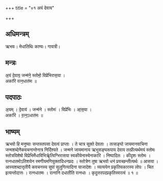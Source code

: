 +++
title = "०१ अयं देवाय"

+++
## अधिमन्त्रम्
ऋभवः। मेधातिथिः काण्वः। गायत्री।

## मन्त्रः
अ॒यं दे॒वाय॒ जन्म॑ने॒ स्तोमो॒ विप्रे॑भिरास॒या ।  
अका॑रि रत्न॒धात॑मः ॥

## पदपाठः
अ॒यम् । दे॒वाय॑ । जन्म॑ने । स्तोमः॑ । विप्रे॑भिः । आ॒स॒या ।  
अका॑रि । र॒त्न॒ऽधात॑मः ॥

## भाष्यम्
ऋभवो हि मनुष्याः सन्तस्तपसा देवत्वं प्राप्ताः । ते चात्र सूक्ते देवताः । तत्सङ्घो जायमानवाचिना जन्मशब्देनैकवचनान्तेनात्र निर्दिश्यते । जन्मने जायमानाय ऋभुसङ्घरूपाय देवाय तत्प्रीत्यर्थमयं स्तोमः स्तोत्रविशेषो विप्रेभिर्मेधाविभिर्ऋृत्विग्भिरासया स्वकीयेनास्येनाकारि । निष्पादितः । कीदृशः स्तोमः । रत्नधातमोऽतिशयेन रमणीयमणियुक्तादिधनप्रदः । स्तोत्रेण तुषा ऋभवो धनं प्रयच्छन्तीत्यर्थः ॥ आसया । आस्यशब्दात्तृतीयै कवचनस्य सुपां सुलुगित्यादिना याजादेशः । व्यत्ययेन प्रकृतियकारस्य लोपः । चित इत्यन्तोदात्तः । रत्नधातमः । रत्नानि दधातीति रत्नधाः । कृदुत्तरपदप्रकृतिस्वरत्वं ॥ १ ॥